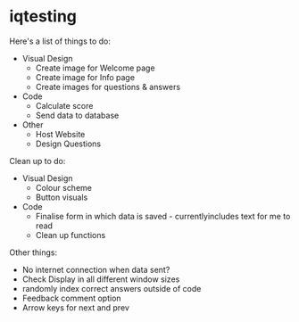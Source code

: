 # iqtesting
Here's a list of things to do:
  - Visual Design
    - Create image for Welcome page
    - Create image for Info page
    - Create images for questions & answers
  - Code
    - Calculate score
    - Send data to database
  - Other
    - Host Website
    - Design Questions

Clean up to do:
  - Visual Design
    - Colour scheme
    - Button visuals
  - Code
    - Finalise form in which data is saved - currentlyincludes text for me to read
    - Clean up functions

Other things:
  - No internet connection when data sent?
  - Check Display in all different window sizes
  - randomly index correct answers outside of code
  - Feedback comment option
  - Arrow keys for next and prev


